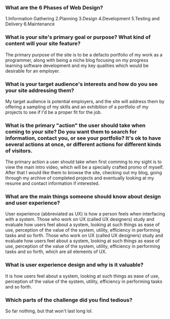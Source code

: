 <!DOCTYPE html>
</html>
  <head>
    <title> Rajal's Blog O FUN
    <a href ="Site-Map.png">Site Map</a>
    </title>
  </head>
<body>


<h3> What are the 6 Phases of Web Design?</h3>
<p>
      1.Information Gathering
      2.Planning
      3.Design
      4.Development
      5.Testing and Delivery
      6.Maintenance
</p>

<h3>What is your site's primary goal or purpose? What kind of content will your site feature?</h3>
<p>
      The primary purpose of the site is to be a defacto portfolio of my work as a programmer, along with being a niche blog focusing on my progress learning software development and my key qualities which would be desirable for an employer.
</p>

<h3>What is your target audience's interests and how do you see your site addressing them?</h3>
<p>
    My target audience is potential employers, and the site will address them by offering a sampling of my skills and an exhibition of a portfolio of my projects to see if I'd be a proper fit for the job.
</p>

<h3>What is the primary "action" the user should take when coming to your site? Do you want them to search for information, contact you, or see your portfolio? It's ok to have several actions at once, or different actions for different kinds of visitors.</h3>
<p>
    The primary action a user should take when first comming to my sight is to view the main intro video, which will be a specially crafted promo of myself. After that I would like them to browse the site, checking out my blog, going through my archive of completed projects and eventually looking at my resume and contact information if interested.
</p>
<h3>What are the main things someone should know about design and user experience?</h3>
<p>
    User experience (abbreviated as UX) is how a person feels when interfacing with a system.
    Those who work on UX (called UX designers) study and evaluate how users feel about a system, looking at such things as ease of use, perception of the value of the system, utility, efficiency in performing tasks and so forth.
    Those who work on UX (called UX designers) study and evaluate how users feel about a system, looking at such things as ease of use, perception of the value of the system, utility, efficiency in performing tasks and so forth, which are all elements of UX.</p>

<h3>What is user experience design and why is it valuable?</h3>
<p> It is how users feel about a system, looking at such things as ease of use, perception of the value of the system, utility, efficiency in performing tasks and so forth.</p>

<h3>Which parts of the challenge did you find tedious?</h3>
<p>  So far nothing, but that won't last long lol.</p>

</body>
</html>